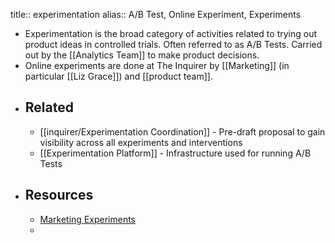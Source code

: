 title:: experimentation
alias:: A/B Test, Online Experiment, Experiments

- Experimentation is the broad category of activities related to trying out product ideas in controlled trials. Often referred to as A/B Tests. Carried out by the [[Analytics Team]] to make product decisions.
- Online experiments are done at The Inquirer by [[Marketing]] (in particular [[Liz Grace]]) and [[product team]].
- ## Related
	- [[inquirer/Experimentation Coordination]] - Pre-draft proposal to gain visibility across all experiments and interventions
	- [[Experimentation Platform]] - Infrastructure used for running A/B Tests
- ## Resources
	- [Marketing Experiments]()
	-